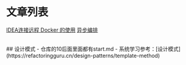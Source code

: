# 文章列表

[IDEA连接远程 Docker 的使用](https://www.cnblogs.com/rain-me/p/16669044.html)
[异步编排](https://www.cnblogs.com/rain-me/p/16893059.html)

<br/>
## 设计模式
- 仓库的10后面里面都有start.md
- 系统学习参考：[设计模式](https://refactoringguru.cn/design-patterns/template-method)

